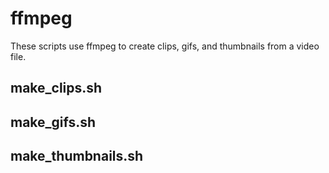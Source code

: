 # ffmpeg 
These scripts use ffmpeg to create clips, gifs, and thumbnails from a video file.

## make_clips.sh


## make_gifs.sh


## make_thumbnails.sh
